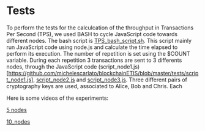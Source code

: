 # Tests

To perform the tests for the calculcation of the throughput in Transactions Per Second (TPS), we used BASH to cycle JavaScript code towards different nodes.
The bash script is [TPS_bash_script.sh](https://github.com/michelescarlato/blockchainETIS/blob/master/tests/TPS_bash_script.sh). This script mainly run JavaScript code using node.js 
and calculate the time elapsed to perform its execution.
The number of repetition is set using the $COUNT variable. During each repetition 3 transactions are sent to 3 differents nodes, through the JavaScript code (script_node1.js)[https://github.com/michelescarlato/blockchainETIS/blob/master/tests/script_node1.js], 
[script_node2.js](https://github.com/michelescarlato/blockchainETIS/blob/master/tests/script_node2.js) and [script_node3.js](https://github.com/michelescarlato/blockchainETIS/blob/master/tests/script_node3.js).
Three different pairs of cryptography keys are used, associated to Alice, Bob and Chris.
Each 


Here is some videos of the experiments:


[5 nodes](https://youtu.be/iTG-pQst41w)


[10_nodes](https://youtu.be/Hq1FEb7H77E)
